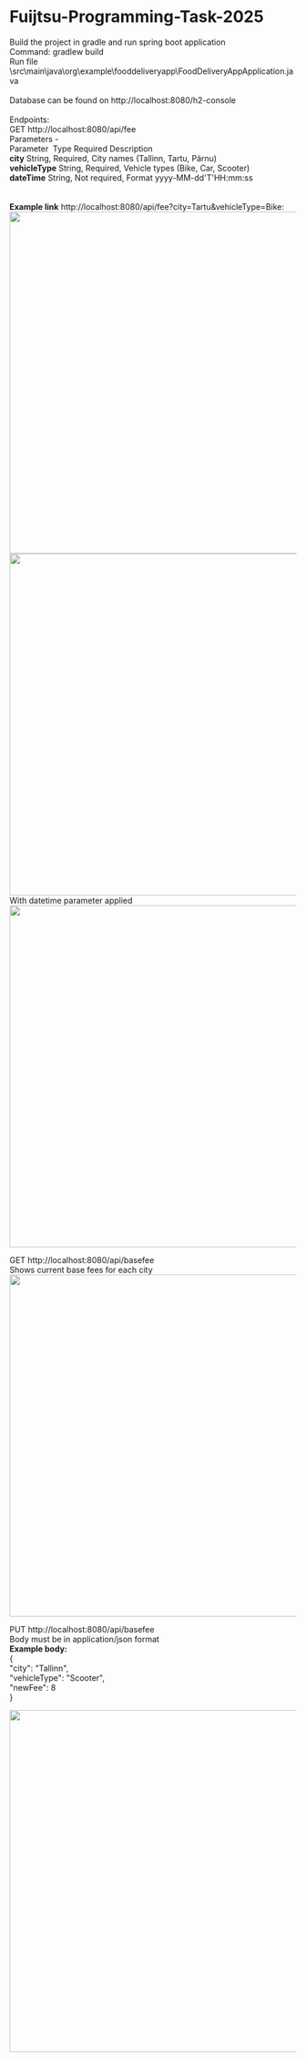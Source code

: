 # Fuijtsu-Programming-Task-2025

Build the project in gradle and run spring boot application<br>
Command: gradlew build<br>
Run file \src\main\java\org\example\fooddeliveryapp\FoodDeliveryAppApplication.java<br>
<br>
Database can be found on http://localhost:8080/h2-console<br>
<br>
Endpoints:<br>
GET http://localhost:8080/api/fee<br>
Parameters - <br>
Parameter&nbsp;&nbsp;Type	Required	Description<br>
<strong>city</strong> String,	 Required,     City names (Tallinn, Tartu, Pärnu)<br>
<strong>vehicleType</strong> String,	Required,	    Vehicle types (Bike, Car, Scooter)<br>
<strong>dateTime</strong>  String,	Not required,	    Format yyyy-MM-dd'T'HH:mm:ss<br><br>
<br>
<strong>Example link</strong> http://localhost:8080/api/fee?city=Tartu&vehicleType=Bike:<br>
<img src="https://github.com/user-attachments/assets/9e96e41f-6edc-427c-8a51-5c33e6ac155a" width="600"><br>
<img src="https://github.com/user-attachments/assets/c25f9e83-a6a4-4c98-a7ea-f3bbb543b7c0" width="600"><br>
With datetime parameter applied<br>
<img src="https://github.com/user-attachments/assets/2b2e3a8f-f047-48f6-8fc4-9365c78d9ba3" width="600"><br>




GET http://localhost:8080/api/basefee<br>
Shows current base fees for each city<br>
<img src="https://github.com/user-attachments/assets/e5a368c1-8781-4c3c-8f1f-ca5f033ce15c" width="600"><br>


PUT http://localhost:8080/api/basefee<br>
Body must be in application/json format<br>
<strong>Example body:</strong><br>
{<br>
    "city": "Tallinn",<br>
    "vehicleType": "Scooter",<br>
    "newFee": 8<br>
}<br>

<img src="https://github.com/user-attachments/assets/890cd4bb-2a6c-4d0f-85c4-04c7f8aeed66" width="600">
